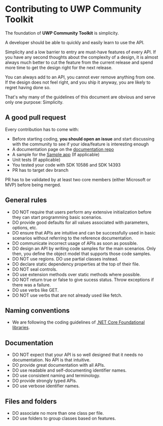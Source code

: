 # Contributing to UWP Community Toolkit

The foundation of **UWP Community Toolkit** is simplicity. 

A developer should be able to quickly and easily learn to use the API. 

Simplicity and a low barrier to entry are must-have features of every API. If you have any second thoughts about the complexity of a design, it is almost always much better to cut the feature from the current release and spend more time to get the design right for the next release. 

You can always add to an API, you cannot ever remove anything from one. If the design does not feel right, and you ship it anyway, you are likely to regret having done so.

That's why many of the guidelines of this document are obvious and serve only one purpose: Simplicity.

## A good pull request
Every contribution has to come with:

* Before starting coding, **you should open an issue** and start discussing with the community to see if your idea/feature is interesting enough
* A documentation page on the [documentation repo](https://github.com/Microsoft/UWPCommunityToolkit-docs)
* A sample for the [Sample app](https://github.com/Microsoft/UWPCommunityToolkit/tree/master/Microsoft.Toolkit.Uwp.SampleApp) (If applicable)
* Unit tests (If applicable)
* You tested your code with SDK 10586 and SDK 14393
* PR has to target dev branch

PR has to be validated by at least two core members (either Microsoft or MVP) before being merged.

## General rules

* DO NOT require that users perform any extensive initialization before they can start programming basic scenarios.
* DO provide good defaults for all values associated with parameters, options, etc.
* DO ensure that APIs are intuitive and can be successfully used in basic scenarios without referring to the reference documentation.
* DO communicate incorrect usage of APIs as soon as possible. 
* DO design an API by writing code samples for the main scenarios. Only then, you define the object model that supports those code samples.
* DO NOT use regions. DO use partial classes instead.
* DO declare static dependency properties at the top of their file.
* DO NOT seal controls.
* DO use extension methods over static methods where possible.
* DO NOT return true or false to give sucess status. Throw exceptions if there was a failure.
* DO use verbs like GET.
* DO NOT use verbs that are not already used like fetch.

## Naming conventions
* We are following the coding guidelines of [.NET Core Foundational libraries](https://github.com/dotnet/corefx/blob/master/Documentation/coding-guidelines/coding-style.md). 

## Documentation
* DO NOT expect that your API is so well designed that it needs no documentation. No API is that intuitive.
* DO provide great documentation with all APIs. 
* DO use readable and self-documenting identifier names. 
* DO use consistent naming and terminology.
* DO provide strongly typed APIs.
* DO use verbose identifier names.

## Files and folders
* DO associate no more than one class per file.
* DO use folders to group classes based on features.
